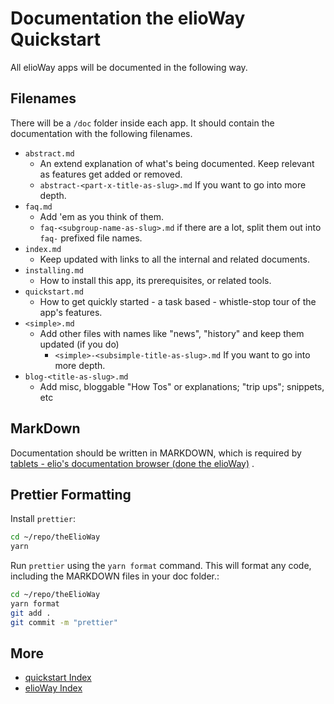 # Documentation the elioWay Quickstart
All elioWay apps will be documented in the following way.
## Filenames
There will be a `/doc` folder inside each app. It should contain the documentation with the following filenames.
- `abstract.md`
  - An extend explanation of what's being documented. Keep relevant as features get added or removed.
  - `abstract-<part-x-title-as-slug>.md` If you want to go into more depth.
- `faq.md`
  - Add 'em as you think of them.
  - `faq-<subgroup-name-as-slug>.md` if there are a lot, split them out into `faq-` prefixed file names.
- `index.md`
  - Keep updated with links to all the internal and related documents.
- `installing.md`
  - How to install this app, its prerequisites, or related tools.
- `quickstart.md`
  - How to get quickly started - a task based - whistle-stop tour of the app's features.
- `<simple>.md`
  - Add other files with names like "news", "history" and keep them updated (if you do)
    - `<simple>-<subsimple-title-as-slug>.md` If you want to go into more depth.
- `blog-<title-as-slug>.md`
  - Add misc, bloggable "How Tos" or explanations; "trip ups"; snippets, etc
## MarkDown
Documentation should be written in MARKDOWN, which is required by [tablets - elio's documentation browser (done the elioWay)](https://gitlab.com/eliobelievers/tablets) .
## Prettier Formatting
Install `prettier`:
```bash
cd ~/repo/theElioWay
yarn
```
Run `prettier` using the `yarn format` command. This will format any code, including the MARKDOWN files in your doc folder.:
```bash
cd ~/repo/theElioWay
yarn format
git add .
git commit -m "prettier"
```
## More
- [quickstart Index](quickstart.md)
- [elioWay Index](index.md)
